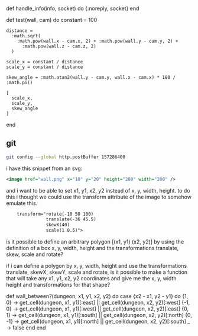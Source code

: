 <style>
  .test {
    /* transform: perspective(300px) rotateX(30deg) rotateZ(30deg) rotateY(30deg); */
    transform: matrix3d(1,1,1,1,1,1,1,1,1,1,1,1,1,1,1,1)
  }
</style>

<div class="w-full h-full">
  <svg id="dungeon-viewport" width="100%" height="100%">
    <image
      href={~p"/images/wall_001.png"}
      class="test"
    />
  </svg>
</div>

<!-- rotate(-10 50 100)   -->



  def handle_info(info, socket) do
    {:noreply, socket}
  end

  def test(wall, cam) do
    constant = 100

    distance =
      :math.sqrt(
        :math.pow(wall.x - cam.x, 2) + :math.pow(wall.y - cam.y, 2) +
          :math.pow(wall.z - cam.z, 2)
      )

    scale_x = constant / distance
    scale_y = constant / distance

    skew_angle = :math.atan2(wall.y - cam.y, wall.x - cam.x) * 180 / :math.pi()

    [
      scale_x,
      scale_y,
      skew_angle
    ]
  end



## git

```bash
git config --global http.postBuffer 157286400
```


i have this snippet from an svg:
```svg
<image href="wall.png" x="10" y="20" height="200" width="200" />
```

and i want to be able to set x1, y1, x2, y2 instead of x, y, width, height.
to do this i thought we could use the transform attribute of the image to
somehow emulate this.

```svg
    transform="rotate(-10 50 100)
               translate(-36 45.5)
               skewX(40)
               scale(1 0.5)">
```

is it possible to define an arbitrary polygon [(x1, y1) (x2, y2)] by using the definition of a box x, y, width, height and the transformations translate, skew, scale and rotate?


if i can define a polygon by x, y, width, height and use the transformations translate, skewX, skewY, scale and rotate, is it possible to make a function that will take any x1, y1, x2, y2 coordinates and give me the x, y, width height and transformations for that shape?


  def wall_between?(dungeon, x1, y1, x2, y2) do
    case {x2 - x1, y2 - y1} do
      {1, 0} -> get_cell(dungeon, x1, y1)[:east] || get_cell(dungeon, x2, y2)[:west]
      {-1, 0} -> get_cell(dungeon, x1, y1)[:west] || get_cell(dungeon, x2, y2)[:east]
      {0, 1} -> get_cell(dungeon, x1, y1)[:south] || get_cell(dungeon, x2, y2)[:north]
      {0, -1} -> get_cell(dungeon, x1, y1)[:north] || get_cell(dungeon, x2, y2)[:south]
      _ -> false
    end
  end